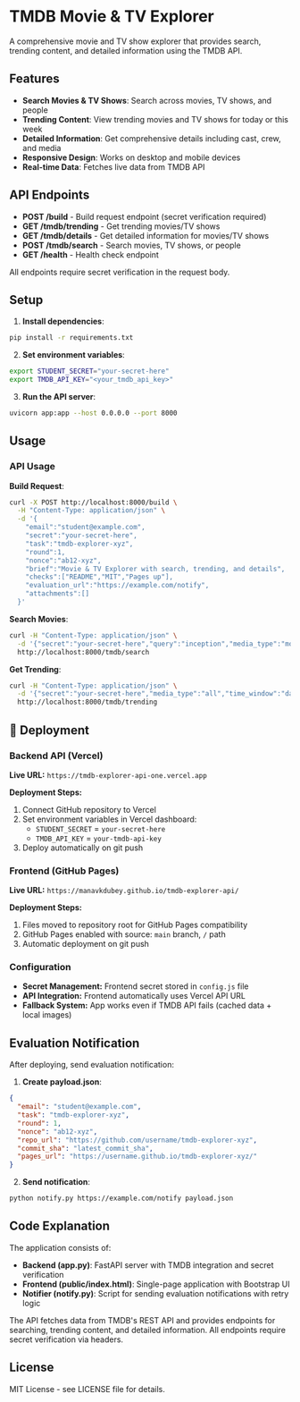 # TMDB Movie & TV Explorer

A comprehensive movie and TV show explorer that provides search, trending content, and detailed information using the TMDB API.

## Features

- **Search Movies & TV Shows**: Search across movies, TV shows, and people
- **Trending Content**: View trending movies and TV shows for today or this week
- **Detailed Information**: Get comprehensive details including cast, crew, and media
- **Responsive Design**: Works on desktop and mobile devices
- **Real-time Data**: Fetches live data from TMDB API

## API Endpoints

- **POST /build** - Build request endpoint (secret verification required)
- **GET /tmdb/trending** - Get trending movies/TV shows
- **GET /tmdb/details** - Get detailed information for movies/TV shows
- **POST /tmdb/search** - Search movies, TV shows, or people
- **GET /health** - Health check endpoint

All endpoints require secret verification in the request body.

## Setup

1. **Install dependencies**:
```bash
pip install -r requirements.txt
```

2. **Set environment variables**:
```bash
export STUDENT_SECRET="your-secret-here"
export TMDB_API_KEY="<your_tmdb_api_key>"
```

3. **Run the API server**:
```bash
uvicorn app:app --host 0.0.0.0 --port 8000
```

## Usage

### API Usage

**Build Request**:
```bash
curl -X POST http://localhost:8000/build \
  -H "Content-Type: application/json" \
  -d '{
    "email":"student@example.com",
    "secret":"your-secret-here",
    "task":"tmdb-explorer-xyz",
    "round":1,
    "nonce":"ab12-xyz",
    "brief":"Movie & TV Explorer with search, trending, and details",
    "checks":["README","MIT","Pages up"],
    "evaluation_url":"https://example.com/notify",
    "attachments":[]
  }'
```

**Search Movies**:
```bash
curl -H "Content-Type: application/json" \
  -d '{"secret":"your-secret-here","query":"inception","media_type":"movie","year":2010}' \
  http://localhost:8000/tmdb/search
```

**Get Trending**:
```bash
curl -H "Content-Type: application/json" \
  -d '{"secret":"your-secret-here","media_type":"all","time_window":"day"}' \
  http://localhost:8000/tmdb/trending
```

## 🚀 Deployment

### Backend API (Vercel)
**Live URL:** `https://tmdb-explorer-api-one.vercel.app`

**Deployment Steps:**
1. Connect GitHub repository to Vercel
2. Set environment variables in Vercel dashboard:
   - `STUDENT_SECRET` = `your-secret-here`
   - `TMDB_API_KEY` = `your-tmdb-api-key`
3. Deploy automatically on git push

### Frontend (GitHub Pages)
**Live URL:** `https://manavkdubey.github.io/tmdb-explorer-api/`

**Deployment Steps:**
1. Files moved to repository root for GitHub Pages compatibility
2. GitHub Pages enabled with source: `main` branch, `/` path
3. Automatic deployment on git push

### Configuration
- **Secret Management:** Frontend secret stored in `config.js` file
- **API Integration:** Frontend automatically uses Vercel API URL
- **Fallback System:** App works even if TMDB API fails (cached data + local images)

## Evaluation Notification

After deploying, send evaluation notification:

1. **Create payload.json**:
```json
{
  "email": "student@example.com",
  "task": "tmdb-explorer-xyz",
  "round": 1,
  "nonce": "ab12-xyz",
  "repo_url": "https://github.com/username/tmdb-explorer-xyz",
  "commit_sha": "latest_commit_sha",
  "pages_url": "https://username.github.io/tmdb-explorer-xyz/"
}
```

2. **Send notification**:
```bash
python notify.py https://example.com/notify payload.json
```

## Code Explanation

The application consists of:

- **Backend (app.py)**: FastAPI server with TMDB integration and secret verification
- **Frontend (public/index.html)**: Single-page application with Bootstrap UI
- **Notifier (notify.py)**: Script for sending evaluation notifications with retry logic

The API fetches data from TMDB's REST API and provides endpoints for searching, trending content, and detailed information. All endpoints require secret verification via headers.

## License

MIT License - see LICENSE file for details.

